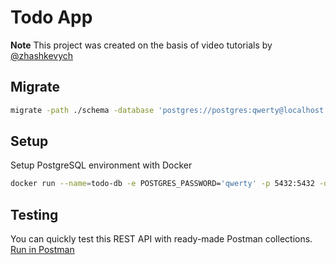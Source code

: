 # Todo App
**Note**
This project was created on the basis of video tutorials by [@zhashkevych](https://github.com/zhashkevych)

## Migrate
```sh
migrate -path ./schema -database 'postgres://postgres:qwerty@localhost:5432/postgres?sslmode=disable' up
```

## Setup
Setup PostgreSQL environment with Docker
```sh
docker run --name=todo-db -e POSTGRES_PASSWORD='qwerty' -p 5432:5432 -d --rm postgres:alpine
```

## Testing
You can quickly test this REST API with ready-made Postman collections. [Run in Postman](https://app.getpostman.com/run-collection/ac6d5a80226c1540debb?action=collection%2Fimport)



